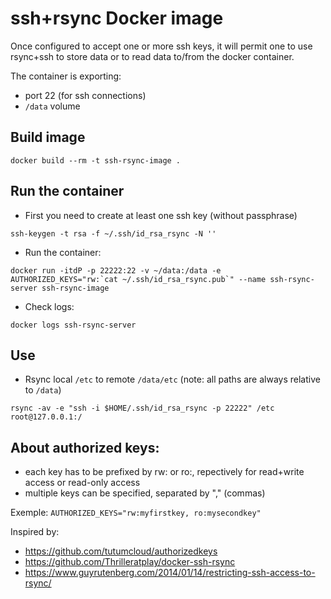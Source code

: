 # ssh+rsync Docker image

Once configured to accept one or more ssh keys, it will permit one to use rsync+ssh to store data or to read data to/from the docker container.

The container is exporting:
* port 22 (for ssh connections)
* `/data` volume

## Build image

```
docker build --rm -t ssh-rsync-image .
```

## Run the container

* First you need to create at least one ssh key (without passphrase)

```
ssh-keygen -t rsa -f ~/.ssh/id_rsa_rsync -N ''
```

* Run the container:

```
docker run -itdP -p 22222:22 -v ~/data:/data -e AUTHORIZED_KEYS="rw:`cat ~/.ssh/id_rsa_rsync.pub`" --name ssh-rsync-server ssh-rsync-image
```

* Check logs:

```
docker logs ssh-rsync-server 
```

## Use

* Rsync local `/etc` to remote `/data/etc` (note: all paths are always relative to `/data`)

```
rsync -av -e "ssh -i $HOME/.ssh/id_rsa_rsync -p 22222" /etc root@127.0.0.1:/
```


## About authorized keys:

* each key has to be prefixed by rw: or ro:, repectively for read+write access or read-only access
* multiple keys can be specified, separated by "," (commas)

Exemple: `AUTHORIZED_KEYS="rw:myfirstkey, ro:mysecondkey"`



Inspired by:
* https://github.com/tutumcloud/authorizedkeys
* https://github.com/Thrilleratplay/docker-ssh-rsync
* https://www.guyrutenberg.com/2014/01/14/restricting-ssh-access-to-rsync/

